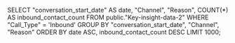 SELECT 
    "conversation_start_date" AS date,
    "Channel",
    "Reason", 
    COUNT(*) AS inbound_contact_count
FROM 
    public."Key-insight-data-2"
WHERE 
    "Call_Type" = 'Inbound'
GROUP BY 
    "conversation_start_date", "Channel", "Reason"
ORDER BY 
    date ASC, inbound_contact_count DESC
LIMIT 1000;
